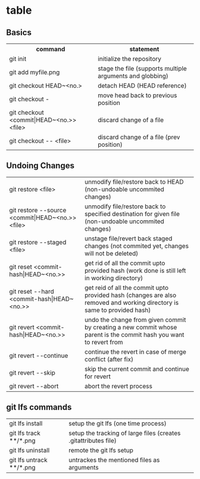 # table

## Basics

<table>
  <tr>
    <th>command</th>
    <th>statement</th>
  </tr>
  <tr>
    <td>git init</td>
    <td>initialize the repository</td>
  <tr>
    <td>git add myfile.png</td>
    <td>stage the file (supports multiple arguments and globbing)</td>
  </tr>
  <tr>
    <td>git checkout HEAD~&lt;no.&gt;</td>
    <td>detach HEAD (HEAD reference)</td>
  </tr>
  <tr>
    <td>git checkout -</td>
    <td>move head back to previous position</td>
  </tr>
  <tr>
    <td>git checkout &lt;commit|HEAD~&lt;no.&gt;&gt; &lt;file&gt;</td>
    <td>discard change of a file</td>
  </tr>
  <tr>
    <td>git checkout -- &lt;file&gt;</td>
    <td>discard change of a file (prev position)</td>
  </tr>
</table>

## Undoing Changes

<table>
  <tr>
    <td>git restore &lt;file&gt;</td>
    <td>unmodify file/restore back to HEAD (non-undoable uncommited changes)</td>
  </tr>
  <tr>
    <td>git restore --source &lt;commit|HEAD~&lt;no.&gt;&gt; &lt;file&gt;</td>
    <td>unmodify file/restore back to specified destination for given file (non-undoable uncommited changes)</td>
  </tr>
  <tr>
    <td>git restore --staged &lt;file&gt;</td>
    <td>unstage file/revert back staged changes (not commited yet, changes will not be deleted)</td>
  </tr>
  <tr>
    <td>git reset &lt;commit-hash|HEAD~&lt;no.&gt;&gt;</td>
    <td>get rid of all the commit upto provided hash (work done is still left in working directory)</td>
  </tr>
  <tr>
    <td>git reset --hard &lt;commit-hash|HEAD~&lt;no.&gt;&gt;</td>
    <td>get reid of all the commit upto provided hash (changes are also removed and working directory is same to provided hash)</td>
  </tr>
  <tr>
    <td>git revert &lt;commit-hash|HEAD~&lt;no.&gt;&gt;</td>
    <td>undo the change from given commit by creating a new commit whose parent is the commit hash you want to revert from</td>
  </tr>
  <tr>
    <td>git revert --continue</td>
    <td>continue the revert in case of merge conflict (after fix)</td>
  </tr>
  <tr>
    <td>git revert --skip</td>
    <td>skip the current commit and continue for revert</td>
  </tr>
  <tr>
    <td>git revert --abort</td>
    <td>abort the revert process</td>
  </tr>
</table>

## git lfs commands

<table>
  <tr>
    <td>git lfs install</td>
    <td>setup the git lfs (one time process)</td>
  </tr>
  <tr>
    <td>git lfs track **/*.png</td>
    <td>setup the tracking of large files (creates .gitattributes file)</td>
  </tr>
  <tr>
    <td>git lfs uninstall</td>
    <td>remote the git lfs setup</td>
  </tr>
  <tr>
    <td>git lfs untrack **/*.png</td>
    <td>untrackes the mentioned files as arguments</td>
  </tr>

